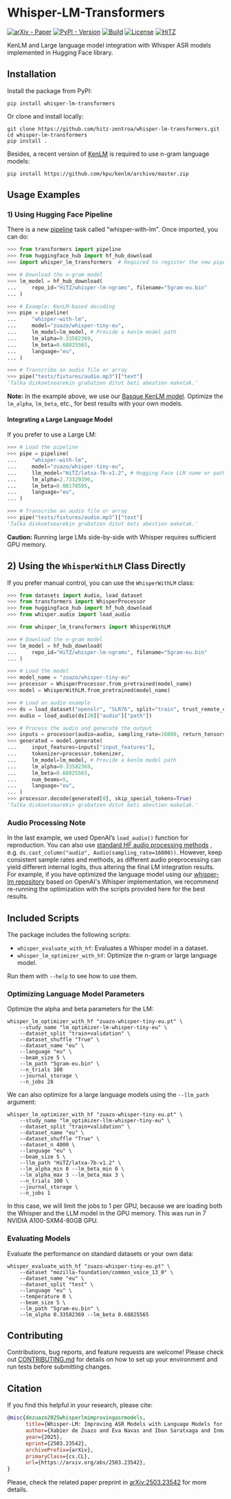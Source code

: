 # Whisper-LM-Transformers

[![arXiv - Paper](https://img.shields.io/badge/cs.CL-2503.23542-b31b1b?&logo=arxiv&logoColor=red)](https://arxiv.org/abs/2503.23542)
[![PyPI - Version](https://img.shields.io/pypi/v/whisper-lm-transformers)](https://pypi.org/project/whisper-lm-transformers/)
[![Build](https://github.com/hitz-zentroa/whisper-lm-transformers/actions/workflows/python-app.yml/badge.svg)](https://github.com/hitz-zentroa/whisper-lm-transformers/actions)
[![License](https://img.shields.io/badge/License-Apache%202.0-blue.svg)](https://opensource.org/licenses/Apache-2.0)
[![HiTZ](https://img.shields.io/badge/HiTZ-Basque%20Center%20for%20Language%20Technology-blueviolet)](http://www.hitz.eus/)

KenLM and Large language model integration with Whisper ASR models implemented
in Hugging Face library.

## Installation

Install the package from PyPI:

```shell
pip install whisper-lm-transformers
```

Or clone and install locally:

```shell
git clone https://github.com/hitz-zentroa/whisper-lm-transformers.git
cd whisper-lm-transformers
pip install .
```

Besides, a recent version of
[KenLM](https://github.com/kpu/kenlm)
is required to use n-gram language models:

```shell
pip install https://github.com/kpu/kenlm/archive/master.zip
```

## Usage Examples

### 1) Using Hugging Face Pipeline

There is a new
[pipeline](https://huggingface.co/docs/transformers/en/main_classes/pipelines)
task called "whisper-with-lm". Once imported, you can do:

```python
>>> from transformers import pipeline
>>> from huggingface_hub import hf_hub_download
>>> import whisper_lm_transformers  # Required to register the new pipeline

>>> # Download the n-gram model
>>> lm_model = hf_hub_download(
...     repo_id="HiTZ/whisper-lm-ngrams", filename="5gram-eu.bin"
... )

>>> # Example: KenLM-based decoding
>>> pipe = pipeline(
...     "whisper-with-lm",
...     model="zuazo/whisper-tiny-eu",
...     lm_model=lm_model, # Provide a kenlm model path
...     lm_alpha=0.33582369,
...     lm_beta=0.68825565,
...     language="eu",
... )

>>> # Transcribe an audio file or array
>>> pipe("tests/fixtures/audio.mp3")["text"]
'Talka diskoetxearekin grabatzen ditut beti abestien maketak.'

```

**Note:** In the example above, we use our [Basque KenLM
model](https://huggingface.co/HiTZ/whisper-lm-ngrams). Optimize
the `lm_alpha`, `lm_beta`, etc., for best results with your own models.

#### Integrating a Large Language Model

If you prefer to use a Large LM:

```python
>>> # Load the pipeline
>>> pipe = pipeline(
...     "whisper-with-lm",
...     model="zuazo/whisper-tiny-eu",
...     llm_model="HiTZ/latxa-7b-v1.2", # Hugging Face LLM name or path
...     lm_alpha=2.73329396,
...     lm_beta=0.00178595,
...     language="eu",
... )

>>> # Transcribe an audio file or array
>>> pipe("tests/fixtures/audio.mp3")["text"]
'Talka diskoetxearekin grabatzen ditut beti abestien maketak.'

```

**Caution:** Running large LMs side-by-side with Whisper requires sufficient
GPU memory.

## 2) Using the `WhisperWithLM` Class Directly

If you prefer manual control, you can use the `WhisperWithLM` class:

```python
>>> from datasets import Audio, load_dataset
>>> from transformers import WhisperProcessor
>>> from huggingface_hub import hf_hub_download
>>> from whisper.audio import load_audio

>>> from whisper_lm_transformers import WhisperWithLM

>>> # Download the n-gram model
>>> lm_model = hf_hub_download(
...     repo_id="HiTZ/whisper-lm-ngrams", filename="5gram-eu.bin"
... )

>>> # Load the model
>>> model_name = "zuazo/whisper-tiny-eu"
>>> processor = WhisperProcessor.from_pretrained(model_name)
>>> model = WhisperWithLM.from_pretrained(model_name)

>>> # Load an audio example
>>> ds = load_dataset("openslr", "SLR76", split="train", trust_remote_code=True)
>>> audio = load_audio(ds[28]["audio"]["path"])

>>> # Process the audio and generate the output
>>> inputs = processor(audio=audio, sampling_rate=16000, return_tensors="pt")
>>> generated = model.generate(
...     input_features=inputs["input_features"],
...     tokenizer=processor.tokenizer,
...     lm_model=lm_model, # Provide a kenlm model path
...     lm_alpha=0.33582369,
...     lm_beta=0.68825565,
...     num_beams=5,
...     language="eu",
... )
>>> processor.decode(generated[0], skip_special_tokens=True)
'Talka diskoetxearekin grabatzen ditut beti abestien maketak.'

```

### Audio Processing Note

In the last example, we used OpenAI’s `load_audio()` function for reproduction.
You can also use
[standard HF audio processing methods](https://huggingface.co/docs/datasets/en/audio_process)
, e.g.  `ds.cast_column("audio", Audio(sampling_rate=16000))`. However, keep
consistent sample rates and methods, as different audio preprocessing can yield
different internal logits, thus altering the final LM integration results. For
example, if you have optimized the language model using our
[whisper-lm repository](https://github.com/hitz-zentroa/whisper-lm) based on
OpenAI's Whisper implementation, we recommend re-running the optimization with
the scripts provided here for the best results.

## Included Scripts

The package includes the following scripts:

* `whisper_evaluate_with_hf`: Evaluates a Whisper model in a dataset.
* `whisper_lm_optimizer_with_hf`: Optimize the n-gram or large language model.

Run them with `--help` to see how to use them.

### Optimizing Language Model Parameters

Optimize the alpha and beta parameters for the LM:

```shell
whisper_lm_optimizer_with_hf "zuazo-whisper-tiny-eu.pt" \
    --study_name "lm_optimizer-lm-whisper-tiny-eu" \
    --dataset_split "train+validation" \
    --dataset_shuffle "True" \
    --dataset_name "eu" \
    --language "eu" \
    --beam_size 5 \
    --lm_path "5gram-eu.bin" \
    --n_trials 100
    --journal_storage \
    --n_jobs 28
```

We can also optimize for a large language models using the `--llm_path`
argument:

```shell
whisper_lm_optimizer_with_hf "zuazo-whisper-tiny-eu.pt" \
    --study_name "lm_optimizer-llm-whisper-tiny-eu" \
    --dataset_split "train+validation" \
    --dataset_name "eu" \
    --dataset_shuffle "True" \
    --dataset_n 4000 \
    --language "eu" \
    --beam_size 5 \
    --llm_path "HiTZ/latxa-7b-v1.2" \
    --lm_alpha_min 0 --lm_beta_min 0 \
    --lm_alpha_max 3 --lm_beta_max 3 \
    --n_trials 100 \
    --journal_storage \
    --n_jobs 1
```

In this case, we will limit the jobs to 1 per GPU, because we are loading both
the Whisper and the LLM model in the GPU memory. This was run in 7 NVIDIA
A100-SXM4-80GB GPU.

### Evaluating Models

Evaluate the performance on standard datasets or your own data:

```shell
whisper_evaluate_with_hf "zuazo-whisper-tiny-eu.pt" \
    --dataset "mozilla-foundation/common_voice_13_0" \
    --dataset_name "eu" \
    --dataset_split "test" \
    --language "eu" \
    --temperature 0 \
    --beam_size 5 \
    --lm_path "5gram-eu.bin" \
    --lm_alpha 0.33582369 --lm_beta 0.68825565
```

## Contributing

Contributions, bug reports, and feature requests are welcome! Please check out
[CONTRIBUTING.md](CONTRIBUTING.md) for details on how to set up your
environment and run tests before submitting changes.

## Citation

If you find this helpful in your research, please cite:

```bibtex
@misc{dezuazo2025whisperlmimprovingasrmodels,
      title={Whisper-LM: Improving ASR Models with Language Models for Low-Resource Languages},
      author={Xabier de Zuazo and Eva Navas and Ibon Saratxaga and Inma Hernáez Rioja},
      year={2025},
      eprint={2503.23542},
      archivePrefix={arXiv},
      primaryClass={cs.CL},
      url={https://arxiv.org/abs/2503.23542},
}
```

Please, check the related paper preprint in
[arXiv:2503.23542](https://arxiv.org/abs/2503.23542)
for more details.
